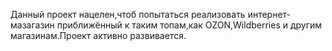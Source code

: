Данный проект нацелен,чтоб попытаться реализовать интернет-мазагазин приближённый к таким топам,как OZON,Wildberries и другим магазинам.Проект активно развивается.
